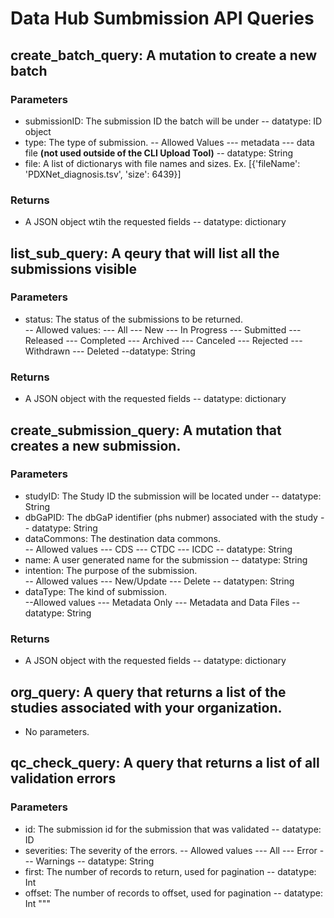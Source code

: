 # Data Hub Sumbmission API Queries

## create_batch_query: A mutation to create a new batch
### Parameters
- submissionID:  The submission ID the batch will be under
-- datatype: ID object
- type: The type of submission.
-- Allowed Values
--- metadata
--- data file  **(not used outside of the CLI Upload Tool)**
-- datatype: String
- file: A list of dictionarys with file names and sizes.  Ex. [{'fileName': 'PDXNet_diagnosis.tsv', 'size': 6439}]
### Returns
- A JSON object wtih the requested fields
-- datatype: dictionary

## list_sub_query: A qeury that will list all the submissions visible
### Parameters
- status: The status of the submissions to be returned.  
-- Allowed values: 
--- All
--- New
--- In Progress
--- Submitted
--- Released
--- Completed
--- Archived
--- Canceled
--- Rejected
--- Withdrawn
--- Deleted 
--datatype: String
### Returns
- A JSON object with the requested fields
-- datatype: dictionary

## create_submission_query: A mutation that creates a new submission.
### Parameters
- studyID: The Study ID the submission will be located under
-- datatype: String
- dbGaPID: The dbGaP identifier (phs nubmer) associated with the study
-- datatype: String
- dataCommons: The destination data commons.  
-- Allowed values
--- CDS
--- CTDC
--- ICDC
-- datatype: String
- name: A user generated name for the submission
-- datatype: String
-  intention: The purpose of the submission.  
-- Allowed values 
--- New/Update
--- Delete
-- datatypen: String
- dataType: The kind of submission.  
--Allowed values
--- Metadata Only
--- Metadata and Data Files
-- datatype: String
### Returns
- A JSON object with the requested fields
-- datatype: dictionary

## org_query: A query that returns a list of the studies associated with your organization.  
- No parameters.

## qc_check_query: A query that returns a list of all validation errors
### Parameters
- id: The submission id for the submission that was validated
-- datatype: ID
- severities: The severity of the errors. 
-- Allowed values 
--- All
--- Error
--- Warnings
-- datatype: String
-  first: The number of records to return, used for pagination
-- datatype: Int
- offset: The number of records to offset, used for pagination
-- datatype: Int
"""